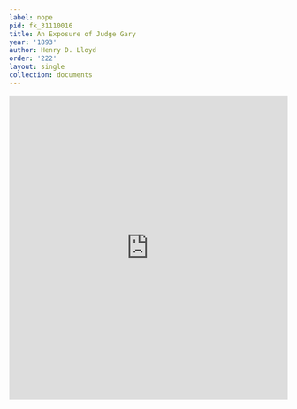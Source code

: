 ```yaml
---
label: nope
pid: fk_31110016
title: An Exposure of Judge Gary
year: '1893'
author: Henry D. Lloyd
order: '222'
layout: single
collection: documents
---
```

<iframe src="https://northwestern.app.box.com/embed/s/yfs5kv1tipgf9ey0o5l5dbagpnwb30g4?sortColumn=date&view=list" width="100%" height="550" frameborder="0" allowfullscreen webkitallowfullscreen msallowfullscreen></iframe>
